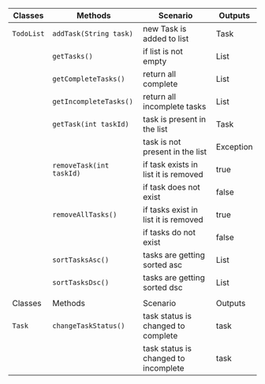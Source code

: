 | Classes    | Methods                  | Scenario                             | Outputs    |
|------------|--------------------------|--------------------------------------|------------|
| `TodoList` | `addTask(String task)`   | new Task is added to list            | Task       |
|            | `getTasks()`             | if list is not empty                 | List<Task> |
|            | `getCompleteTasks()`     | return all complete                  | List<Task> |
|            | `getIncompleteTasks()`   | return all incomplete tasks          | List<Task> |
|            | `getTask(int taskId)`    | task is present in the list          | Task       |
|            |                          | task is not present in the list      | Exception  |
|            | `removeTask(int taskId)` | if task exists in list it is removed | true       |
|            |                          | if task does not exist               | false      |
|            | `removeAllTasks()`       | if tasks exist in list it is removed | true       |
|            |                          | if tasks do not exist                | false      |
|            | `sortTasksAsc()`         | tasks are getting sorted  asc        | List<Task> |
|            | `sortTasksDsc()`         | tasks are getting sorted   dsc       | List<Task> |
|            |                          |                                      |            |
| Classes    | Methods                  | Scenario                             | Outputs    |
| `Task`     | `changeTaskStatus()`     | task status is changed to complete   | task       |
|            |                          | task status is changed to incomplete | task       |